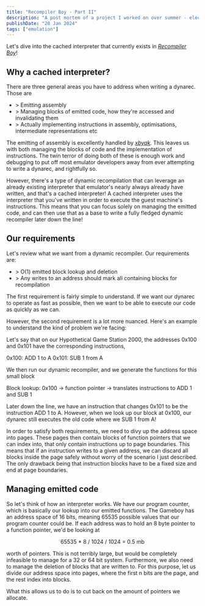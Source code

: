 ```yaml
---
title: "Recompiler Boy - Part II"
description: "A post mortem of a project I worked on over summer - electric boogaloo"
publishDate: "28 Jan 2024"
tags: ["emulation"]
---
```


Let's dive into the cached interpreter that currently exists in *[Recompiler Boy](https://github.com/Kappamalone/recompiler_boy)*!

## Why a cached interpreter?

There are three general areas you have to address when writing a dynarec. Those are

- \> Emitting assembly
- \> Managing blocks of emitted code, how they're accessed and invalidating them
- \> Actually implementing instructions in assembly, optimisations, intermediate representations etc

The emitting of assembly is excellently handled by *[xbyak](https://github.com/herumi/xbyak)*. This leaves us with both managing
the blocks of code and the implementation of instructions. The twin terror of doing both of these is enough work and debugging to
put off most emulator developers away from ever attempting to write a dynarec, and rightfully so.

However, there's a type of dynamic recompilation that can leverage an already existing interpreter that emulator's nearly always
already have written, and that's a cached interpreter! A cached interpreter uses the interpreter that you've written in order to
execute the guest machine's instructions. This means that you can focus solely on managing the emitted code, and can then
use that as a base to write a fully fledged dynamic recompiler later down the line!

## Our requirements

Let's review what we want from a dynamic recompiler. Our requirements are:

- \> O(1) emitted block lookup and deletion
- \> Any writes to an address should mark all containing blocks for recompilation

The first requirement is fairly simple to understand. If we want our dynarec to operate as fast as possible, then we want to be
able to execute our code as quickly as we can.

However, the second requirement is a lot more nuanced. Here's an example to understand the kind of problem we're facing:

Let's say that on our Hypothetical Game Station 2000, the addresses 0x100 and 0x101 have the corresponding instructions,

0x100: ADD 1 to A
0x101: SUB 1 from A

We then run our dynamic recompiler, and we generate the functions for this small block

Block lookup: 0x100 -> function pointer -> translates instructions to ADD 1 and SUB 1

Later down the line, we have an instruction that changes 0x101 to be the instruction ADD 1 to A. However, when we look up our
block at 0x100, our dynarec still executes the old code where we SUB 1 from A!

In order to satisfy both requirements, we need to divy up the address space into pages. These pages then contain blocks of
function pointers that we can index into, that only contain instructions up to page boundaries. This means that if an instruction
writes to a given address, we can discard all blocks inside the page safely without worry of the scenario I just described.
The only drawback being that instruction blocks have to be a fixed size and end at page boundaries.

## Managing emitted code

So let's think of how an interpreter works. We have our program counter, which is basically our lookup into our emitted functions.
The Gameboy has an address space of 16 bits, meaning 65535 possible values that our program counter could be. If each address
was to hold an 8 byte pointer to a function pointer, we'd be looking at

<p style="text-align: center;">65535 * 8 / 1024 / 1024 = 0.5 mb</p>

worth of pointers. This is not terribly large, but would be completely infeasible to manage for a 32 or 64 bit system. Furthermore,
we also need to manage the deletion of blocks that are written to. For this purpose, let us divide our address space into pages,
where the first n bits are the page, and the rest index into blocks.

What this allows us to do is to cut back on the amount of pointers we allocate.

